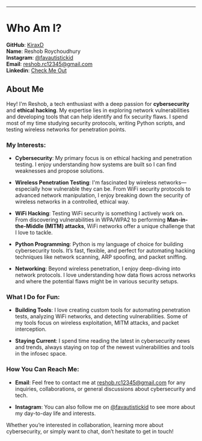 
---

# Who Am I?

**GitHub**: [KiraxD](https://github.com/KiraxD)  
**Name**: Reshob Roychoudhury  
**Instagram**: [@favautistickid](https://www.instagram.com/favautistickid)  
**Email**: reshob.rc12345@gmail.com    
**Linkedin**: [Check Me Out](https://www.linkedin.com/in/reshob-roychoudhury-70128a2bb/)

## About Me

Hey! I'm Reshob, a tech enthusiast with a deep passion for **cybersecurity** and **ethical hacking**. My expertise lies in exploring network vulnerabilities and developing tools that can help identify and fix security flaws. I spend most of my time studying security protocols, writing Python scripts, and testing wireless networks for penetration points.

### My Interests:

- **Cybersecurity**: My primary focus is on ethical hacking and penetration testing. I enjoy understanding how systems are built so I can find weaknesses and propose solutions.
  
- **Wireless Penetration Testing**: I'm fascinated by wireless networks—especially how vulnerable they can be. From WiFi security protocols to advanced network manipulation, I enjoy breaking down the security of wireless networks in a controlled, ethical way.
  
- **WiFi Hacking**: Testing WiFi security is something I actively work on. From discovering vulnerabilities in WPA/WPA2 to performing **Man-in-the-Middle (MITM) attacks**, WiFi networks offer a unique challenge that I love to tackle.

- **Python Programming**: Python is my language of choice for building cybersecurity tools. It’s fast, flexible, and perfect for automating hacking techniques like network scanning, ARP spoofing, and packet sniffing.

- **Networking**: Beyond wireless penetration, I enjoy deep-diving into network protocols. I love understanding how data flows across networks and where the potential flaws might be in various security setups.

### What I Do for Fun:

 
- **Building Tools**: I love creating custom tools for automating penetration tests, analyzing WiFi networks, and detecting vulnerabilities. Some of my tools focus on wireless exploitation, MITM attacks, and packet interception.
  
- **Staying Current**: I spend time reading the latest in cybersecurity news and trends, always staying on top of the newest vulnerabilities and tools in the infosec space.

### How You Can Reach Me:

- **Email**: Feel free to contact me at reshob.rc12345@gmail.com for any inquiries, collaborations, or general discussions about cybersecurity and tech.

- **Instagram**: You can also follow me on [@favautistickid](https://www.instagram.com/favautistickid) to see more about my day-to-day life and interests.

Whether you’re interested in collaboration, learning more about cybersecurity, or simply want to chat, don’t hesitate to get in touch!
